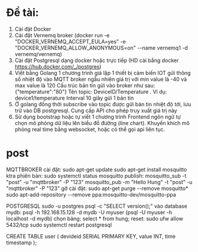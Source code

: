 # Đề tài:
1. Cài đặt Docker
2. Cài đặt Vernemq broker (docker run -e "DOCKER_VERNEMQ_ACCEPT_EULA=yes" -e "DOCKER_VERNEMQ_ALLOW_ANONYMOUS=on" --name vernemq1 -d vernemq/vernemq)
3. Cài đặt Postgresql dạng docker hoặc trực tiếp (HD cài bằng docker https://hub.docker.com/_/postgres)
4. Viết bằng Golang 1 chương trình giả lập 1 thiết bị cảm biến IOT gửi thông số nhiệt độ vào MQTT broker ngẫu nhiên giá trị với min value là -40 và max value là 120
 Cấu trúc bản tin gửi vào broker như sau: {"temperature":"80"}
 Tên topic: DeviceID/Temperature . Ví dụ: device1/temperature
 Interval 10 giây gửi 1 bản tin
5. Ở golang đồng thời subscribe vào topic được gửi bản tin nhiệt độ tới, lưu trữ vào DB postgresql. Cung cấp API cho phép truy xuất giá trị này
6. Sử dụng bootstrap hoặc tự viết 1 chương trình Frontend ngôn ngữ tự chọn mô phỏng dữ liệu lên biểu đồ đường (line chart). Khuyến khích mô phỏng real time bằng websocket, hoặc có thể gọi api liên tục.

# post
MQTTBROKER
   cài đặt:
	sudo apt-get update
	sudo apt-get install mosquitto
   ktra phiên bản:
	sudo systemctl status mosquitto
   publish:
	mosquitto_sub -t "post" -u "mqttbroker" -P "123"
	mosquitto_pub -m "Hello Hung"  -t "post" -u "mqttbroker" -P "123"
   gỡ cài đặt:
	sudo apt-get purge --remove mosquitto*
	sudo apt-add-repository --remove ppa:mosquitto-dev/mosquitto-ppa

POSTGRESQL
	sudo -u postgres psql -c "SELECT version();"
   vào database mydb:
	psql -h 192.168.15.128 -d mydb -U myuser
	(psql -U myuser -h localhost  -d mydb)
   chọn bảng:
	select * from hung;
   reset:
	sudo ufw allow 5432/tcp
	sudo systemctl restart postgresql

CREATE TABLE user (
  devideid SERIAL PRIMARY KEY,
  value INT,
  time timestamp
);
